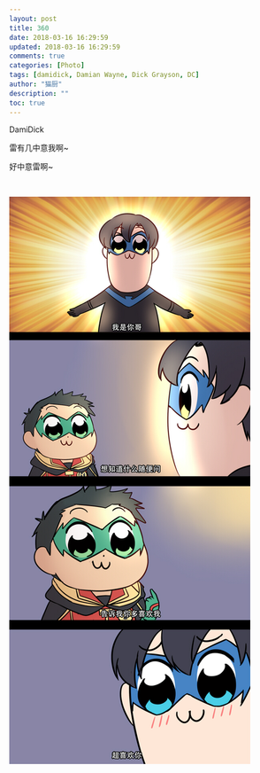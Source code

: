 ```yaml
---
layout: post
title: 360
date: 2018-03-16 16:29:59
updated: 2018-03-16 16:29:59
comments: true
categories: [Photo]
tags: [damidick, Damian Wayne, Dick Grayson, DC]
author: "猫厨"
description: ""
toc: true
---
```


<p>DamiDick</p> 
<p>雷有几中意我啊~</p> 
<p>好中意雷啊~</p> 
<p><br /></p>

![](https://raw.githubusercontent.com/alicewish/meowchain247/master/img_cVZNdzJtQk9JV2Z1K0szVmNNZU9ya2JkbUZsQ2xnNXJCSENLc2FIaTlYWVUwc2dSWEtzeU1RPT0.jpg)